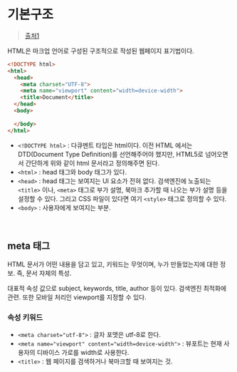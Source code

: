 # 기본구조

> [출처1](https://www.youtube.com/watch?v=i0FN-OwJ7QI)

HTML은 마크업 언어로 구성된 구조적으로 작성된 웹페이지 표기법이다.

```html
<!DOCTYPE html>
<html>
  <head>
    <meta charset="UTF-8">
    <meta name="viewport" content="width=device-width">
    <title>Document</title>
  </head>
  <body>
    
  </body>
</html>
```

- `<!DOCTYPE html>` : 다큐멘트 타입은 html이다. 이전 HTML 에서는 DTD(Document Type Definition)를 선언해주어야 했지만, HTML5로 넘어오면서 간단하게 위와 같이 html 문서라고 정의해주면 된다.
- `<html>` : head 태그와 body 태그가 있다.
- `<head>` : head 태그는 보여지는 UI 요소가 전혀 없다. 검색엔진에 노출되는 `<title>` 이나, `<meta>` 태그로 부가 설명, 북마크 추가할 때 나오는 부가 설명 등을 설정할 수 있다. 그리고 CSS 파일이 있다면 여기 `<style>` 태그로 정의할 수 있다.
- `<body>` : 사용자에게 보여지는 부분.

<br/>

## meta 태그

HTML 문서가 어떤 내용을 담고 있고, 키워드는 무엇이며, 누가 만들었는지에 대한 정보. 즉, 문서 자체의 특성.

대표적 속성 값으로 subject, keywords, title, author 등이 있다. 검색엔진 최적화에 관련. 또한 모바일 처리인 viewport를 지정할 수 있다.

### 속성 키워드

- `<meta charset="utf-8">` : 글자 포맷은 utf-8로 한다.
- `<meta name="viewport" content="width=device-width">` : 뷰포트는 현재 사용자의 디바이스 가로를 width로 사용한다.
- `<title>` : 웹 페이지를 검색하거나 북마크할 때 보여지는 것.

